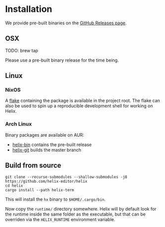 # Installation

We provide pre-built binaries on the [GitHub Releases page](https://github.com/helix-editor/helix/releases).

## OSX

TODO: brew tap

Please use a pre-built binary release for the time being.

## Linux

### NixOS

A [flake](https://nixos.wiki/wiki/Flakes) containing the package is available in
the project root. The flake can also be used to spin up a reproducible development
shell for working on Helix.

### Arch Linux

Binary packages are available on AUR:
- [helix-bin](https://aur.archlinux.org/packages/helix-bin/) contains the pre-built release
- [helix-git](https://aur.archlinux.org/packages/helix-git/) builds the master branch

## Build from source

```
git clone --recurse-submodules --shallow-submodules -j8 https://github.com/helix-editor/helix
cd helix
cargo install --path helix-term
```

This will install the `hx` binary to `$HOME/.cargo/bin`.

Now copy the `runtime/` directory somewhere. Helix will by default look for the
runtime inside the same folder as the executable, but that can be overriden via
the `HELIX_RUNTIME` environment variable.
